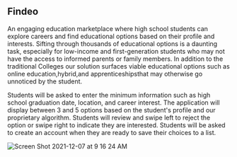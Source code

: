 ## Findeo
An engaging education marketplace where high school students can explore careers and find educational options based on their profile and interests.  Sifting through thousands of educational options is a daunting task, especially for low-income and first-generation students who may not have the access to informed parents or family members. In addition to the traditional Colleges our solution surfaces viable educational options such as online education,hybrid,and apprenticeshipsthat may otherwise go unnoticed by the student. 

Students will be asked to enter the minimum information such as high school graduation date, location, and career interest. The application will display between 3 and 5 options based on the student's profile and our proprietary algorithm. Students will review and swipe left to reject the option or swipe right to indicate they are interested. Students will be asked to create an account when they are ready to save their choices to a list.

![Screen Shot 2021-12-07 at 9 16 24 AM](https://user-images.githubusercontent.com/95147233/147524141-c132cb46-2cd5-4110-82c4-bab8584952f5.png)
